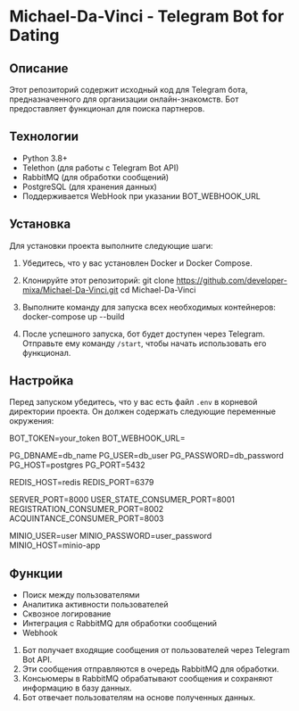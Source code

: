 # Michael-Da-Vinci - Telegram Bot for Dating

## Описание

Этот репозиторий содержит исходный код для Telegram бота, предназначенного для организации онлайн-знакомств. Бот предоставляет функционал для поиска партнеров.

## Технологии

- Python 3.8+
- Telethon (для работы с Telegram Bot API)
- RabbitMQ (для обработки сообщений)
- PostgreSQL (для хранения данных)
- Поддерживается WebHook при указании BOT_WEBHOOK_URL

## Установка

Для установки проекта выполните следующие шаги:

1. Убедитесь, что у вас установлен Docker и Docker Compose.

2. Клонируйте этот репозиторий:
git clone https://github.com/developer-mixa/Michael-Da-Vinci.git cd Michael-Da-Vinci


3. Выполните команду для запуска всех необходимых контейнеров:
docker-compose up --build


4. После успешного запуска, бот будет доступен через Telegram. Отправьте ему команду `/start`, чтобы начать использовать его функционал.

## Настройка

Перед запуском убедитесь, что у вас есть файл `.env` в корневой директории проекта. Он должен содержать следующие переменные окружения:

BOT_TOKEN=your_token
BOT_WEBHOOK_URL=

PG_DBNAME=db_name
PG_USER=db_user
PG_PASSWORD=db_password
PG_HOST=postgres
PG_PORT=5432

REDIS_HOST=redis
REDIS_PORT=6379

SERVER_PORT=8000
USER_STATE_CONSUMER_PORT=8001
REGISTRATION_CONSUMER_PORT=8002
ACQUINTANCE_CONSUMER_PORT=8003

MINIO_USER=user
MINIO_PASSWORD=user_password
MINIO_HOST=minio-app


## Функции

- Поиск между пользователями
- Аналитика активности пользователей
- Сквозное логирование
- Интеграция с RabbitMQ для обработки сообщений
- Webhook
1. Бот получает входящие сообщения от пользователей через Telegram Bot API.
2. Эти сообщения отправляются в очередь RabbitMQ для обработки.
3. Консьюмеры в RabbitMQ обрабатывают сообщения и сохраняют информацию в базу данных.
4. Бот отвечает пользователям на основе полученных данных.
